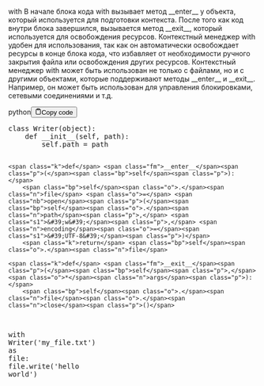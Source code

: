 <p>with
В начале блока кода with вызывает метод &#95;&#95;enter&#95;&#95; у объекта,
который используется для подготовки контекста.
После того как код внутри блока завершился, вызывается метод &#95;&#95;exit&#95;&#95;,
который используется для освобождения ресурсов.
Контекстный менеджер with удобен для использования,
так как он автоматически освобождает ресурсы в конце блока кода, что избавляет
от необходимости ручного закрытия файла или освобождения других ресурсов.
Контекстный менеджер with может быть использован не только с файлами,
но и с другими объектами, которые поддерживают методы &#95;&#95;enter&#95;&#95; и &#95;&#95;exit&#95;&#95;.
Например, он может быть использован для управления блокировками,
сетевыми соединениями и т.д.</p>
<div class="code-element"><div class="lang-line"><text>python</text><button class="copy-button" id="code188b" onclick="copyCode(code188, code188b)"><svg stroke="currentColor" fill="none" stroke-width="2" viewBox="0 0 24 24" stroke-linecap="round" stroke-linejoin="round" class="h-4 w-4" height="1em" width="1em" xmlns="http://www.w3.org/2000/svg"><path d="M16 4h2a2 2 0 0 1 2 2v14a2 2 0 0 1-2 2H6a2 2 0 0 1-2-2V6a2 2 0 0 1 2-2h2"></path><rect x="8" y="2" width="8" height="4" rx="1" ry="1"></rect></svg><text>Copy code</text></button></div><div class="code" id="code188"><div class="highlight"><pre><span></span><span class="k">class</span> <span class="nc">Writer</span><span class="p">(</span><span class="nb">object</span><span class="p">):</span>
    <span class="k">def</span> <span class="fm">__init__</span><span class="p">(</span><span class="bp">self</span><span class="p">,</span> <span class="n">path</span><span class="p">):</span>
        <span class="bp">self</span><span class="o">.</span><span class="n">path</span> <span class="o">=</span> <span class="n">path</span>

    <span class="k">def</span> <span class="fm">__enter__</span><span class="p">(</span><span class="bp">self</span><span class="p">):</span>
        <span class="bp">self</span><span class="o">.</span><span class="n">file</span> <span class="o">=</span> <span class="nb">open</span><span class="p">(</span><span class="bp">self</span><span class="o">.</span><span class="n">path</span><span class="p">,</span> <span class="s1">&#39;w&#39;</span><span class="p">,</span> <span class="n">encoding</span><span class="o">=</span><span class="s1">&#39;UTF-8&#39;</span><span class="p">)</span>
        <span class="k">return</span> <span class="bp">self</span><span class="o">.</span><span class="n">file</span>

    <span class="k">def</span> <span class="fm">__exit__</span><span class="p">(</span><span class="bp">self</span><span class="p">,</span> <span class="o">*</span><span class="n">args</span><span class="p">):</span>
        <span class="bp">self</span><span class="o">.</span><span class="n">file</span><span class="o">.</span><span class="n">close</span><span class="p">()</span>

<span class="k">with</span> <span class="n">Writer</span><span class="p">(</span><span class="s1">&#39;my_file.txt&#39;</span><span class="p">)</span> <span class="k">as</span> <span class="n">file</span><span class="p">:</span>
    <span class="n">file</span><span class="o">.</span><span class="n">write</span><span class="p">(</span><span class="s1">&#39;hello world&#39;</span><span class="p">)</span>
</pre></div></div></div>